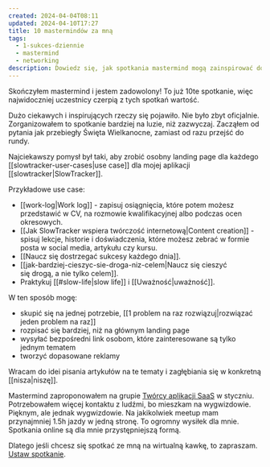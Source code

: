 ```yaml
---
created: 2024-04-04T08:11
updated: 2024-04-10T17:27
title: 10 mastermindów za mną
tags:
  - 1-sukces-dziennie
  - mastermind
  - networking
description: Dowiedz się, jak spotkania mastermind mogą zainspirować do nowych pomysłów na rozwój aplikacji i pracy nad własnymi projektami. Odkryj kluczowe wnioski z 10 spotkań.
---
```

Skończyłem mastermind i jestem zadowolony! To już 10te spotkanie, więc najwidoczniej uczestnicy czerpią z tych spotkań wartość. 

Dużo ciekawych i inspirujących rzeczy się pojawiło. Nie było zbyt oficjalnie. Zorganizowałem to spotkanie bardziej na luzie, niż zazwyczaj. Zacząłem od pytania jak przebiegły Święta Wielkanocne, zamiast od razu przejść do rundy. 

Najciekawszy pomysł był taki, aby zrobić osobny landing page dla każdego [[slowtracker-user-cases|use case]] dla mojej aplikacji [[slowtracker|SlowTracker]]. 

Przykładowe use case:
- [[work-log|Work log]] - zapisuj osiągnięcia, które potem możesz przedstawić w CV, na rozmowie kwalifikacyjnej albo podczas ocen okresowych.
- [[Jak SlowTracker wspiera twórczość internetową|Content creation]] - spisuj lekcje, historie i doświadczenia, które możesz zebrać w formie posta w social media, artykułu czy kursu.
- [[Naucz się dostrzegać sukcesy każdego dnia]].
- [[jak-bardziej-cieszyc-sie-droga-niz-celem|Naucz się cieszyć się drogą, a nie tylko celem]].
- Praktykuj [[#slow-life|slow life]] i [[Uważność|uważność]].

W ten sposób mogę:
- skupić się na jednej potrzebie, [[1 problem na raz rozwiązuj|rozwiązać jeden problem na raz]]
- rozpisać się bardziej, niż na głównym landing page
- wysyłać bezpośredni link osobom, które zainteresowane są tylko jednym tematem
- tworzyć dopasowane reklamy

Wracam do idei pisania artykułów na te tematy i zagłębiania się w konkretną [[nisza|niszę]].

Mastermind zaproponowałem na grupie [Twórcy aplikacji SaaS](https://www.facebook.com/groups/2014426838638507) w styczniu. Potrzebowałem więcej kontaktu z ludźmi, bo mieszkam na wygwizdowie. Pięknym, ale jednak wygwizdowie. Na jakikolwiek meetup mam przynajmniej 1.5h jazdy w jedną stronę. To ogromny wysiłek dla mnie. Spotkania online są dla mnie przystępniejszą formą.

Dlatego jeśli chcesz się spotkać ze mną na wirtualną kawkę, to zapraszam. [Ustaw spotkanie](https://calendly.com/michal-kukla/30min).